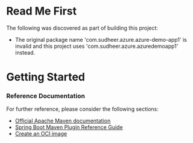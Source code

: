 # Read Me First
The following was discovered as part of building this project:

* The original package name 'com.sudheer.azure.azure-demo-app1' is invalid and this project uses 'com.sudheer.azure.azuredemoapp1' instead.

# Getting Started

### Reference Documentation
For further reference, please consider the following sections:

* [Official Apache Maven documentation](https://maven.apache.org/guides/index.html)
* [Spring Boot Maven Plugin Reference Guide](https://docs.spring.io/spring-boot/docs/2.3.0.RELEASE/maven-plugin/reference/html/)
* [Create an OCI image](https://docs.spring.io/spring-boot/docs/2.3.0.RELEASE/maven-plugin/reference/html/#build-image)

